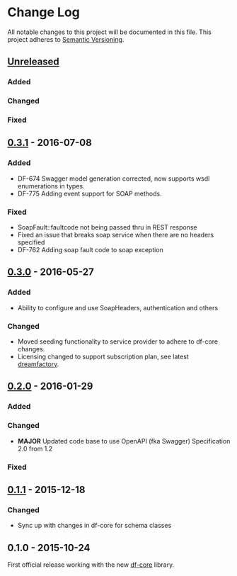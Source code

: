 # Change Log
All notable changes to this project will be documented in this file.
This project adheres to [Semantic Versioning](http://semver.org/).

## [Unreleased]
### Added

### Changed

### Fixed

## [0.3.1] - 2016-07-08
### Added
- DF-674 Swagger model generation corrected, now supports wsdl enumerations in types.
- DF-775 Adding event support for SOAP methods.

### Fixed
- SoapFault::faultcode not being passed thru in REST response
- Fixed an issue that breaks soap service when there are no headers specified
- DF-762 Adding soap fault code to soap exception

## [0.3.0] - 2016-05-27
### Added
- Ability to configure and use SoapHeaders, authentication and others

### Changed
- Moved seeding functionality to service provider to adhere to df-core changes.
- Licensing changed to support subscription plan, see latest [dreamfactory](https://github.com/dreamfactorysoftware/dreamfactory).

## [0.2.0] - 2016-01-29
### Added

### Changed
- **MAJOR** Updated code base to use OpenAPI (fka Swagger) Specification 2.0 from 1.2

### Fixed

## [0.1.1] - 2015-12-18
### Changed
- Sync up with changes in df-core for schema classes

## 0.1.0 - 2015-10-24
First official release working with the new [df-core](https://github.com/dreamfactorysoftware/df-core) library.

[Unreleased]: https://github.com/dreamfactorysoftware/df-soap/compare/0.3.1...HEAD
[0.3.1]: https://github.com/dreamfactorysoftware/df-soap/compare/0.3.0...0.3.1
[0.3.0]: https://github.com/dreamfactorysoftware/df-soap/compare/0.2.0...0.3.0
[0.2.0]: https://github.com/dreamfactorysoftware/df-soap/compare/0.1.1...0.2.0
[0.1.1]: https://github.com/dreamfactorysoftware/df-soap/compare/0.1.0...0.1.1
